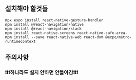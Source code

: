 ## 설치해야 할것들
  ```
npx expo install react-native-gesture-handler
npm install @react-navigation/native
npm install @react-navigation/stack
npm install react-native-screens react-native-safe-area-
npm install --save react-native-web react-dom @expo/metro-runtimecontext
  ```
## 주의사항
### ❗❗❗하나라도 설치 안하면 안돌아감❗❗❗
